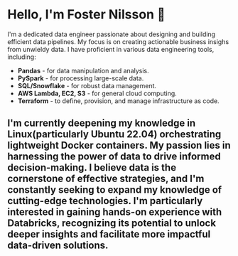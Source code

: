 # Hello, I'm Foster Nilsson 👋

I'm a dedicated data engineer passionate about designing and building efficient data pipelines. My focus is on creating actionable business insighs from unwieldy data. I have proficient in various data engineering tools, including:

- **Pandas** - for data manipulation and analysis.
- **PySpark** - for processing large-scale data.
- **SQL/Snowflake** - for robust data management.
- **AWS Lambda, EC2, S3** - for general cloud computing.
- **Terraform** - to define, provision, and manage infrastructure as code.

I'm currently deepening my knowledge in Linux(particularly Ubuntu 22.04) orchestrating lightweight Docker containers. My passion lies in harnessing the power of data to drive informed decision-making. I believe data is the cornerstone of effective strategies, and I'm constantly seeking to expand my knowledge of cutting-edge technologies. I'm particularly interested in gaining hands-on experience with Databricks, recognizing its potential to unlock deeper insights and facilitate more impactful data-driven solutions.
---

